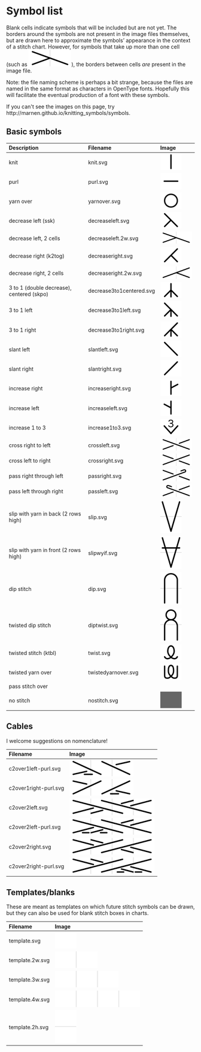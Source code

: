 # Symbol list

Blank cells indicate symbols that will be included but are not yet. The <span class='bordered'>borders</span> around the symbols are not present in the image files themselves, but are drawn here to approximate the symbols’ appearance in the context of a stitch chart. However, for symbols that take up more than one cell (such as ![decrease left, 2 cells](../JIS/decreaseleft.2w.svg)), the borders between cells _are_ present in the image file.

Note: the file naming scheme is perhaps a bit strange, because the files are named in the same format as characters in OpenType fonts. Hopefully this will facilitate the eventual production of a font with these symbols.

<p class='hidden'>If you can't see the images on this page, try http://marnen.github.io/knitting_symbols/symbols.</p>

## Basic symbols

| Description                               | Filename                 | Image                                                   |
|:------------------------------------------|:-------------------------|:--------------------------------------------------------|
| knit                                      | knit.svg                 | ![knit](../JIS/knit.svg)                                |
| purl                                      | purl.svg                 | ![purl](../JIS/purl.svg)                                |
| yarn over                                 | yarnover.svg             | ![yarn over](../JIS/yarnover.svg)                       |
| decrease left (ssk)                       | decreaseleft.svg         | ![decrease left](../JIS/decreaseleft.svg)               |
| decrease left, 2 cells                    | decreaseleft.2w.svg      | ![decrease left, 2 cells](../JIS/decreaseleft.2w.svg)   |
| decrease right (k2tog)                    | decreaseright.svg        | ![decrease right](../JIS/decreaseright.svg)             |
| decrease right, 2 cells                   | decreaseright.2w.svg     | ![decrease right, 2 cells](../JIS/decreaseright.2w.svg) |
| 3 to 1 (double decrease), centered (skpo) | decrease3to1centered.svg | ![3 to 1 centered](../JIS/decrease3to1centered.svg)     |
| 3 to 1 left                               | decrease3to1left.svg     | ![3 to 1 left](../JIS/decrease3to1left.svg)             |
| 3 to 1 right                              | decrease3to1right.svg    | ![3 to 1 right](../JIS/decrease3to1right.svg)           |
| slant left                                | slantleft.svg            | ![slant left](../JIS/slantleft.svg)                     |
| slant right                               | slantright.svg           | ![slant right](../JIS/slantright.svg)                   |
| increase right                            | increaseright.svg        | ![increase right](../JIS/increaseright.svg)             |
| increase left                             | increaseleft.svg         | ![increase left](../JIS/increaseleft.svg)               |
| increase 1 to 3                           | increase1to3.svg         | ![1 to 3](../JIS/increase1to3.svg)                      |
| cross right to left                       | crossleft.svg            | ![cross left](../JIS/crossleft.svg)                     |
| cross left to right                       | crossright.svg           | ![cross right](../JIS/crossright.svg)                   |
| pass right through left                   | passright.svg            | ![pass right](../JIS/passright.svg)                     |
| pass left through right                   | passleft.svg             | ![pass left](../JIS/passleft.svg)                       |
| slip with yarn in back (2 rows high)      | slip.svg                 | ![slip](../JIS/slip.svg)                                |
| slip with yarn in front (2 rows high)     | slipwyif.svg             | ![slip with yarn in front](../JIS/slipwyif.svg)         |
| dip stitch                                | dip.svg                  | ![dip](../JIS/dip.svg)                                  |
| twisted dip stitch                        | diptwist.svg             | ![twisted dip](../JIS/diptwist.svg)                     |
| twisted stitch (ktbl)                     | twist.svg                | ![twist](../JIS/twist.svg)                              |
| twisted yarn over                         | twistedyarnover.svg      | ![twisted yarn over](../JIS/twistedyarnover.svg)        |
| pass stitch over                          |                          |                                                         |
| no stitch                                 | nostitch.svg             | ![no stitch](../JIS/nostitch.svg)                       |

## Cables

I welcome suggestions on nomenclature!

| Filename              | Image                                                 |
|:----------------------|:------------------------------------------------------|
| c2over1left-purl.svg  | ![2 over 1 left, purl](../JIS/c2over1left-purl.svg)   |
| c2over1right-purl.svg | ![2 over 1 right, purl](../JIS/c2over1right-purl.svg) |
| c2over2left.svg       | ![2 over 2 left](../JIS/c2over2left.svg)              |
| c2over2left-purl.svg  | ![2 over 2 left, purl](../JIS/c2over2left-purl.svg)   |
| c2over2right.svg      | ![2 over 2 right](../JIS/c2over2right.svg)            |
| c2over2right-purl.svg | ![2 over 2 right, purl](../JIS/c2over2right-purl.svg) |

## Templates/blanks

These are meant as templates on which future stitch symbols can be drawn, but they can also be used for blank stitch boxes in charts.

| Filename        | Image                               |
|:----------------|:------------------------------------|
| template.svg    | ![single cell](../JIS/template.svg) |
| template.2w.svg | ![2 cells](../JIS/template.2w.svg)  |
| template.3w.svg | ![3 cells](../JIS/template.3w.svg)  |
| template.4w.svg | ![4 cells](../JIS/template.4w.svg)  |
| template.2h.svg | ![2 rows](../JIS/template.2h.svg)   |
